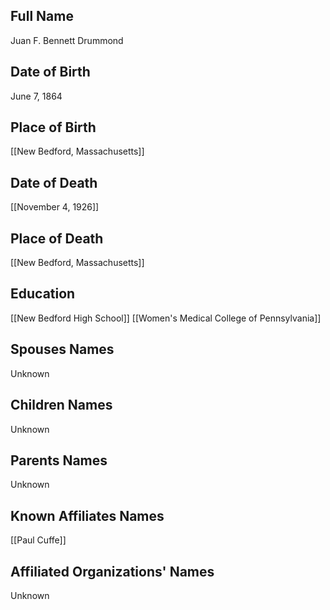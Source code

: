## Full Name
Juan F. Bennett Drummond

## Date of Birth
June 7, 1864

## Place of Birth
[[New Bedford, Massachusetts]]

## Date of Death
[[November 4, 1926]]

## Place of Death
[[New Bedford, Massachusetts]]

## Education
[[New Bedford High School]]
[[Women's Medical College of Pennsylvania]]

## Spouses Names
Unknown

## Children Names
Unknown

## Parents Names
Unknown

## Known Affiliates Names
[[Paul Cuffe]]

## Affiliated Organizations' Names
Unknown

